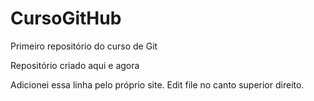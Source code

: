 # CursoGitHub
 Primeiro repositório do curso de Git

 Repositório criado aqui e agora
 
 Adicionei essa linha pelo próprio site. Edit file no canto superior direito.

